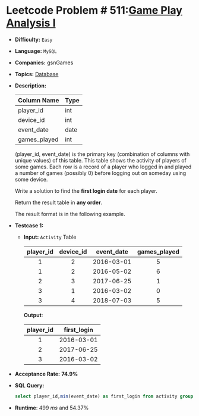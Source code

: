 # Leetcode Problem # 511:[Game Play Analysis I](https://leetcode.com/problems/game-play-analysis-i/)

- **Difficulty:** `Easy` 

- **Language:** `MySQL` 

- **Companies:** gsnGames

- **Topics:** [Database](https://leetcode.com/tag/database/)

- **Description:** 
  
  | Column Name  | Type |
  | ------------ | ---- |
  | player_id    | int  |
  | device_id    | int  |
  | event_date   | date |
  | games_played | int  |
  
  (player_id, event_date) is the primary key (combination of columns with unique values) of this table. This table shows the activity of players of some games.
  Each row is a record of a player who logged in and played a number of games (possibly 0) before logging out on someday using some device.
  
  Write a solution to find the **first login date** for each player.
  
  Return the result table in **any order**.
  
  The result format is in the following example.

- **Testcase 1:**
  
  - **Input:** `Activity` Table
    
    | player_id | device_id | event_date | games_played |
    |:---------:|:---------:| ---------- |:------------:|
    | 1         | 2         | 2016-03-01 | 5            |
    | 1         | 2         | 2016-05-02 | 6            |
    | 2         | 3         | 2017-06-25 | 1            |
    | 3         | 1         | 2016-03-02 | 0            |
    | 3         | 4         | 2018-07-03 | 5            |
    
    **Output**: 
    
    | player_id | first_login |
    |:---------:| ----------- |
    | 1         | 2016-03-01  |
    | 2         | 2017-06-25  |
    | 3         | 2016-03-02  |

- **Acceptance Rate:** **74.9%**

- **SQL Query:**
  
  ```sql
  select player_id,min(event_date) as first_login from activity group by player_id
  ```

- **Runtime**:  499 *ms* and 54.37%
